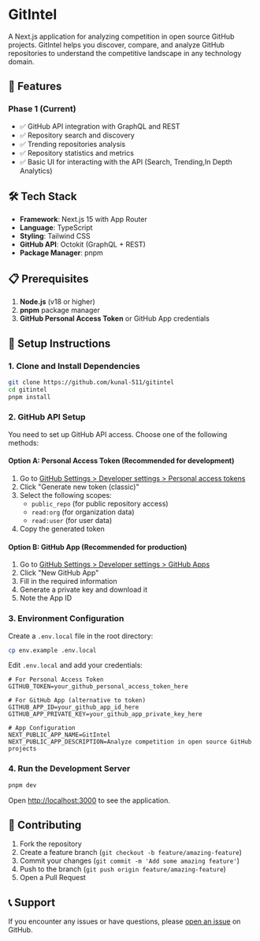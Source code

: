 # GitIntel

A Next.js application for analyzing competition in open source GitHub projects. GitIntel helps you discover, compare, and analyze GitHub repositories to understand the competitive landscape in any technology domain.

## 🚀 Features

### Phase 1 (Current)
- ✅ GitHub API integration with GraphQL and REST
- ✅ Repository search and discovery
- ✅ Trending repositories analysis
- ✅ Repository statistics and metrics
- ✅ Basic UI for interacting with the API (Search, Trending,In Depth Analytics)

## 🛠️ Tech Stack

- **Framework**: Next.js 15 with App Router
- **Language**: TypeScript
- **Styling**: Tailwind CSS
- **GitHub API**: Octokit (GraphQL + REST)
- **Package Manager**: pnpm

## 📋 Prerequisites

1. **Node.js** (v18 or higher)
2. **pnpm** package manager
3. **GitHub Personal Access Token** or GitHub App credentials

## 🔧 Setup Instructions

### 1. Clone and Install Dependencies

```bash
git clone https://github.com/kunal-511/gitintel
cd gitintel
pnpm install
```

### 2. GitHub API Setup

You need to set up GitHub API access. Choose one of the following methods:

#### Option A: Personal Access Token (Recommended for development)

1. Go to [GitHub Settings > Developer settings > Personal access tokens](https://github.com/settings/tokens)
2. Click "Generate new token (classic)"
3. Select the following scopes:
   - `public_repo` (for public repository access)
   - `read:org` (for organization data)
   - `read:user` (for user data)
4. Copy the generated token

#### Option B: GitHub App (Recommended for production)

1. Go to [GitHub Settings > Developer settings > GitHub Apps](https://github.com/settings/apps)
2. Click "New GitHub App"
3. Fill in the required information
4. Generate a private key and download it
5. Note the App ID

### 3. Environment Configuration

Create a `.env.local` file in the root directory:

```bash
cp env.example .env.local
```

Edit `.env.local` and add your credentials:

```env
# For Personal Access Token
GITHUB_TOKEN=your_github_personal_access_token_here

# For GitHub App (alternative to token)
GITHUB_APP_ID=your_github_app_id_here
GITHUB_APP_PRIVATE_KEY=your_github_app_private_key_here

# App Configuration
NEXT_PUBLIC_APP_NAME=GitIntel
NEXT_PUBLIC_APP_DESCRIPTION=Analyze competition in open source GitHub projects
```

### 4. Run the Development Server

```bash
pnpm dev
```

Open [http://localhost:3000](http://localhost:3000) to see the application.

## 🤝 Contributing

1. Fork the repository
2. Create a feature branch (`git checkout -b feature/amazing-feature`)
3. Commit your changes (`git commit -m 'Add some amazing feature'`)
4. Push to the branch (`git push origin feature/amazing-feature`)
5. Open a Pull Request


## 📞 Support

If you encounter any issues or have questions, please [open an issue](https://github.com/kunal-511/gitintel/issues) on GitHub. 


